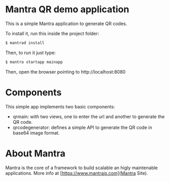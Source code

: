 # Mantra QR demo application

This is a simple Mantra application to generate QR codes.

To install it, run this inside the project folder:

```bash
$ mantrad install
```

Then, to run it just type:

```bash
$ mantra startapp mainapp
```

Then, open the browser pointing to http://localhost:8080

# Components
This simple app implements two basic components:

* qrmain: with two views, one to enter the url and another to generate the QR code.
* qrcodegenerator: defines a simple API to generate the QR code in base64 image format.

# About Mantra
Mantra is the core of a framework to build scalable an higly maintenable applications.
More info at [https://www.mantrajs.com](Mantra Site).
